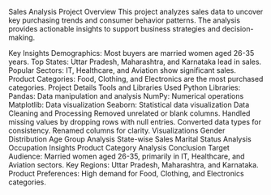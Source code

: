 Sales Analysis Project
Overview
This project analyzes sales data to uncover key purchasing trends and consumer behavior patterns. The analysis provides actionable insights to support business strategies and decision-making.

Key Insights
Demographics: Most buyers are married women aged 26-35 years.
Top States: Uttar Pradesh, Maharashtra, and Karnataka lead in sales.
Popular Sectors: IT, Healthcare, and Aviation show significant sales.
Product Categories: Food, Clothing, and Electronics are the most purchased categories.
Project Details
Tools and Libraries Used
Python Libraries:
Pandas: Data manipulation and analysis
NumPy: Numerical operations
Matplotlib: Data visualization
Seaborn: Statistical data visualization
Data Cleaning and Processing
Removed unrelated or blank columns.
Handled missing values by dropping rows with null entries.
Converted data types for consistency.
Renamed columns for clarity.
Visualizations
Gender Distribution
Age Group Analysis
State-wise Sales
Marital Status Analysis
Occupation Insights
Product Category Analysis
Conclusion
Target Audience: Married women aged 26-35, primarily in IT, Healthcare, and Aviation sectors.
Key Regions: Uttar Pradesh, Maharashtra, and Karnataka.
Product Preferences: High demand for Food, Clothing, and Electronics categories.
